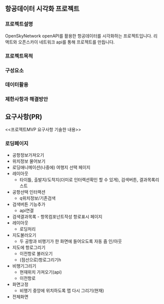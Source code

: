 ## 항공데이터 시각화 프로젝트

### 프로젝트설명

OpenSkyNetwork openAPI를 활용한 항공데이터를 시각화하는 프로젝트입니다.
리액트와 오픈스카이 네트워크 api를 통해 프로젝트를 만듭니다.

### 프로젝트목적

### 구성요소

### 데이터활용

### 제한사항과 해결방안


## 요구사항(PR)

<<프로젝트MVP 요구사항 기술한 내용>>

### 로딩페이지

- 공항정보가져오기
- 위치정보 물어보기
- 로딩애니메이션(나중에)
  여행지 선택 페이지
- 레이아웃
  - 타이틀, 출발지/도착지(더미로 인터랙션확인 할 수 있게), 검색버튼, 결과목록리스트
- 공항선택 인터랙션
  - q위치정보/기존검색
- 검색버튼 기능추가
  - api연결
- 검색결과목록 - 항목컴포넌트작성
  항로표시 페이지
- 레이아웃
  - 로딩처리
- 지도불러오기
  - 두 공항과 비행기가 한 화면에 들어오도록 자동 줌 인/아웃
- 지도에 항로그리기
  - 이전항로 불러오기
  - (점선으로)항로그리기h
- 비행기그리기
  - 현재위치 가져오기(api)
  - 이전항로
- 화면고정
  - 비행기 중앙에 위치하도록 맵 다시 그리기(현재)
- 전체화면
